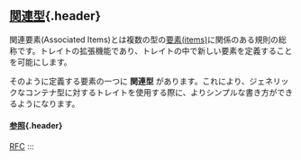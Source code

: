 ## [関連型](#関連型){.header}

関連要素(Associated
Items)とは複数の型の[要素(items)](https://doc.rust-lang.org/reference/items.html)に関係のある規則の総称です。トレイトの拡張機能であり、トレイトの中で新しい要素を定義することを可能にします。

そのように定義する要素の一つに **関連型**
があります。これにより、ジェネリックなコンテナ型に対するトレイトを使用する際に、よりシンプルな書き方ができるようになります。

#### [参照](#参照){.header}

[RFC](https://github.com/rust-lang/rfcs/blob/master/text/0195-associated-items.md)
:::

